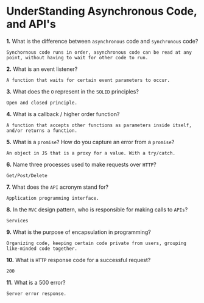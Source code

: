 # UnderStanding Asynchronous Code, and API's

**1.** What is the difference between `asynchronous` code and `synchronous` code?
<!-- enter you answer in the space below -->
```
Synchornous code runs in order, asynchronous code can be read at any point, without having to wait for other code to run.
```
**2.** What is an event listener?
<!-- enter you answer in the space below -->
```
A function that waits for certain event parameters to occur.
```
**3.** What does the `O` represent in the `SOLID` principles?
<!-- enter you answer in the space below -->
```
Open and closed principle.
```
**4.** What is a callback / higher order function?
<!-- enter you answer in the space below -->
```
A function that accepts other functions as parameters inside itself, and/or returns a function.
```
**5.** What is a `promise`? How do you capture an error from a `promise`?
<!-- enter you answer in the space below -->
```
An object in JS that is a proxy for a value. With a try/catch.
```
**6.** Name three processes used to make requests over `HTTP`?
<!-- enter you answer in the space below -->
```
Get/Post/Delete
```
**7.** What does the `API` acronym stand for?
<!-- enter you answer in the space below -->
```
Application programming interface.
```
**8.** In the `MVC` design pattern, who is responsible for making calls to `APIs`?
<!-- enter you answer in the space below -->
```
Services
```
**9.** What is the purpose of encapsulation in programming?
<!-- enter you answer in the space below -->
```
Organizing code, keeping certain code private from users, grouping like-minded code together.
```
**10.** What is `HTTP` response code for a successful request?
<!-- enter you answer in the space below -->
```
200
```
**11.** What is a 500 error?
<!-- enter you answer in the space below -->
```
Server error response.
```